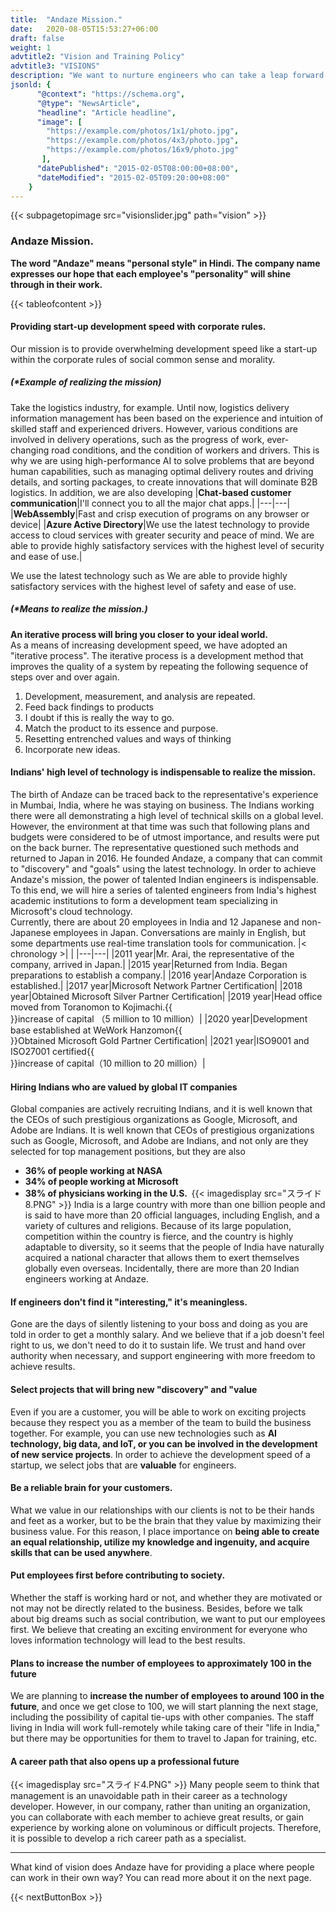 ```yaml
---
title:  "Andaze Mission."
date:   2020-08-05T15:53:27+06:00
draft: false
weight: 1
advtitle2: "Vision and Training Policy"
advtitle3: "VISIONS"
description: "We want to nurture engineers who can take a leap forward in the industry with modern management techniques. Andaze has been combining IT technologies from around the world to face the challenges faced by companies in Japan and India. We would like to share with you our vision and training policy, which is the foundation of our company."
jsonld: {
      "@context": "https://schema.org",
      "@type": "NewsArticle",
      "headline": "Article headline",
      "image": [
        "https://example.com/photos/1x1/photo.jpg",
        "https://example.com/photos/4x3/photo.jpg",
        "https://example.com/photos/16x9/photo.jpg"
       ],
      "datePublished": "2015-02-05T08:00:00+08:00",
      "dateModified": "2015-02-05T09:20:00+08:00"
    }
---
```

{{< subpagetopimage src="visionslider.jpg" path="vision" >}}
### Andaze Mission.
**The word "Andaze" means "personal style" in Hindi. The company name expresses our hope that each employee's "personality" will shine through in their work.**

{{< tableofcontent >}}

#### Providing start-up development speed with corporate rules.
Our mission is to provide overwhelming development speed like a start-up within the corporate rules of social common sense and morality.
##### (*Example of realizing the mission)
Take the logistics industry, for example. Until now, logistics delivery information management has been based on the experience and intuition of skilled staff and experienced drivers. However, various conditions are involved in delivery operations, such as the progress of work, ever-changing road conditions, and the condition of workers and drivers. This is why we are using high-performance AI to solve problems that are beyond human capabilities, such as managing optimal delivery routes and driving details, and sorting packages, to create innovations that will dominate B2B logistics. In addition, we are also developing
|**Chat-based customer communication**|I'll connect you to all the major chat apps.|
|---|---|
|**WebAssembly**|Fast and crisp execution of programs on any browser or device|
|**Azure Active Directory**|We use the latest technology to provide access to cloud services with greater security and peace of mind. We are able to provide highly satisfactory services with the highest level of security and ease of use.|
 
We use the latest technology such as We are able to provide highly satisfactory services with the highest level of safety and ease of use.

##### (*Means to realize the mission.)
**An iterative process will bring you closer to your ideal world.**    
As a means of increasing development speed, we have adopted an "iterative process". The iterative process is a development method that improves the quality of a system by repeating the following sequence of steps over and over again.

1. Development, measurement, and analysis are repeated.
2. Feed back findings to products
3. I doubt if this is really the way to go.
4. Match the product to its essence and purpose.
5. Resetting entrenched values and ways of thinking
6. Incorporate new ideas.

#### Indians' high level of technology is indispensable to realize the mission.
The birth of Andaze can be traced back to the representative's experience in Mumbai, India, where he was staying on business. The Indians working there were all demonstrating a high level of technical skills on a global level. However, the environment at that time was such that following plans and budgets were considered to be of utmost importance, and results were put on the back burner. The representative questioned such methods and returned to Japan in 2016. He founded Andaze, a company that can commit to "discovery" and "goals" using the latest technology. In order to achieve Andaze's mission, the power of talented Indian engineers is indispensable. To this end, we will hire a series of talented engineers from India's highest academic institutions to form a development team specializing in Microsoft's cloud technology.    
Currently, there are about 20 employees in India and 12 Japanese and non-Japanese employees in Japan. Conversations are mainly in English, but some departments use real-time translation tools for communication.
|< chronology >| |
|---|---|
|2011 year|Mr. Arai, the representative of the company, arrived in Japan.|
|2015 year|Returned from India. Began preparations to establish a company.|
|2016 year|Andaze Corporation is established.|
|2017 year|Microsoft Network Partner Certification|
|2018 year|Obtained Microsoft Silver Partner Certification|
|2019 year|Head office moved from Toranomon to Kojimachi.{{<br>}}increase of capital （5 million to 10 million）|
|2020 year|Development base established at WeWork Hanzomon{{<br>}}Obtained Microsoft Gold Partner Certification|
|2021 year|ISO9001 and ISO27001 certified{{<br>}}increase of capital（10 million to 20 million）|

#### Hiring Indians who are valued by global IT companies
Global companies are actively recruiting Indians, and it is well known that the CEOs of such prestigious organizations as Google, Microsoft, and Adobe are Indians. It is well known that CEOs of prestigious organizations such as Google, Microsoft, and Adobe are Indians, and not only are they selected for top management positions, but they are also
- **36% of people working at NASA**  
- **34% of people working at Microsoft** 
- **38% of physicians working in the U.S.** 
{{< imagedisplay  src="スライド8.PNG"  >}}
India is a large country with more than one billion people and is said to have more than 20 official languages, including English, and a variety of cultures and religions. Because of its large population, competition within the country is fierce, and the country is highly adaptable to diversity, so it seems that the people of India have naturally acquired a national character that allows them to exert themselves globally even overseas. Incidentally, there are more than 20 Indian engineers working at Andaze.

#### If engineers don't find it "interesting," it's meaningless.
Gone are the days of silently listening to your boss and doing as you are told in order to get a monthly salary. And we believe that if a job doesn't feel right to us, we don't need to do it to sustain life. We trust and hand over authority when necessary, and support engineering with more freedom to achieve results.

####  Select projects that will bring new "discovery" and "value
Even if you are a customer, you will be able to work on exciting projects because they respect you as a member of the team to build the business together. For example, you can use new technologies such as **AI technology, big data, and IoT, or you can be involved in the development of new service projects**. In order to achieve the development speed of a startup, we select jobs that are **valuable** for engineers.  

#### Be a reliable brain for your customers.
What we value in our relationships with our clients is not to be their hands and feet as a worker, but to be the brain that they value by maximizing their business value. For this reason, I place importance on **being able to create an equal relationship, utilize my knowledge and ingenuity, and acquire skills that can be used anywhere**.

#### Put employees first before contributing to society.
Whether the staff is working hard or not, and whether they are motivated or not may not be directly related to the business. Besides, before we talk about big dreams such as social contribution, we want to put our employees first. We believe that creating an exciting environment for everyone who loves information technology will lead to the best results.

#### Plans to increase the number of employees to approximately 100 in the future
We are planning to **increase the number of employees to around 100 in the future**, and once we get close to 100, we will start planning the next stage, including the possibility of capital tie-ups with other companies. The staff living in India will work full-remotely while taking care of their "life in India," but there may be opportunities for them to travel to Japan for training, etc.

#### A career path that also opens up a professional future
{{< imagedisplay  src="スライド4.PNG"  >}}
Many people seem to think that management is an unavoidable path in their career as a technology developer. However, in our company, rather than uniting an organization, you can collaborate with each member to achieve great results, or gain experience by working alone on voluminous or difficult projects. Therefore, it is possible to develop a rich career path as a specialist.

---

What kind of vision does Andaze have for providing a place where people can work in their own way? You can read more about it on the next page.

{{< nextButtonBox >}}
